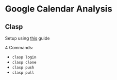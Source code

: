 # Google Calendar Analysis

## Clasp
Setup using [this](https://medium.com/geekculture/how-to-write-google-apps-script-code-locally-in-vs-code-and-deploy-it-with-clasp-9a4273e2d018)
guide

4 Commands:
- `clasp login`
- `clasp clone`
- `clasp push`
- `clasp pull`